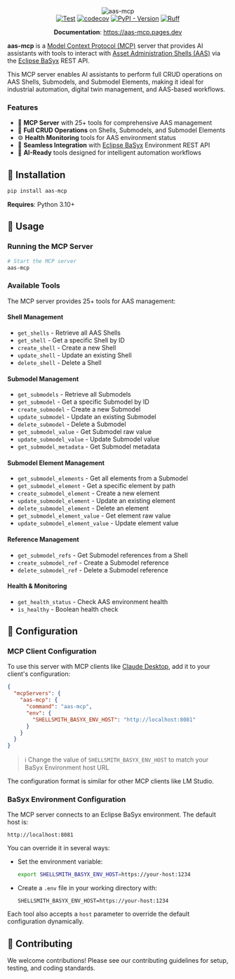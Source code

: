 <div align="center">
    <img src="https://raw.githubusercontent.com/SmartFactory-KL/aas-mcp/main/docs/images/logo-purple-500.png" alt="aas-mcp">
</div>

<div align="center">
  <a href="https://github.com/SmartFactory-KL/aas-mcp/actions/workflows/test.yaml"><img src="https://github.com/SmartFactory-KL/aas-mcp/actions/workflows/test.yaml/badge.svg" alt="Test"></a>
  <a href="https://codecov.io/gh/SmartFactory-KL/aas-mcp"><img src="https://codecov.io/gh/SmartFactory-KL/aas-mcp/branch/main/graph/badge.svg" alt="codecov"></a>
  <a href="https://pypi.org/project/aas-mcp"><img src="https://img.shields.io/pypi/v/aas-mcp?color=%2334D058" alt="PyPI - Version"></a>
  <a href="https://github.com/astral-sh/ruff"><img src="https://img.shields.io/endpoint?url=https://raw.githubusercontent.com/astral-sh/ruff/main/assets/badge/v2.json" alt="Ruff"></a>
</div>

<p align="center">
    <b>Documentation</b>: <a href="https://aas-mcp.pages.dev/" target="_blank">https://aas-mcp.pages.dev</a>
</p>

**aas-mcp** is a [Model Context Protocol (MCP)](https://modelcontextprotocol.io/) server that provides AI assistants with tools to interact with [Asset Administration Shells (AAS)](https://industrialdigitaltwin.org/en/content-hub/aasspecifications) via the [Eclipse BaSyx](https://www.eclipse.org/basyx/) REST API.

This MCP server enables AI assistants to perform full CRUD operations on AAS Shells, Submodels, and Submodel Elements, making it ideal for industrial automation, digital twin management, and AAS-based workflows.

### Features

- 🤖 **MCP Server** with 25+ tools for comprehensive AAS management
- 🔧 **Full CRUD Operations** on Shells, Submodels, and Submodel Elements
- ⚙️ **Health Monitoring** tools for AAS environment status
- 🔁 **Seamless Integration** with [Eclipse BaSyx](https://www.eclipse.org/basyx/) Environment REST API
- 📡 **AI-Ready** tools designed for intelligent automation workflows  

## 🚀 Installation

```bash
pip install aas-mcp
```

**Requires**: Python 3.10+

## 🚀 Usage

### Running the MCP Server

```bash
# Start the MCP server
aas-mcp
```

### Available Tools

The MCP server provides 25+ tools for AAS management:

#### Shell Management
- `get_shells` - Retrieve all AAS Shells
- `get_shell` - Get a specific Shell by ID
- `create_shell` - Create a new Shell
- `update_shell` - Update an existing Shell
- `delete_shell` - Delete a Shell

#### Submodel Management
- `get_submodels` - Retrieve all Submodels
- `get_submodel` - Get a specific Submodel by ID
- `create_submodel` - Create a new Submodel
- `update_submodel` - Update an existing Submodel
- `delete_submodel` - Delete a Submodel
- `get_submodel_value` - Get Submodel raw value
- `update_submodel_value` - Update Submodel value
- `get_submodel_metadata` - Get Submodel metadata

#### Submodel Element Management
- `get_submodel_elements` - Get all elements from a Submodel
- `get_submodel_element` - Get a specific element by path
- `create_submodel_element` - Create a new element
- `update_submodel_element` - Update an existing element
- `delete_submodel_element` - Delete an element
- `get_submodel_element_value` - Get element raw value
- `update_submodel_element_value` - Update element value

#### Reference Management
- `get_submodel_refs` - Get Submodel references from a Shell
- `create_submodel_ref` - Create a Submodel reference
- `delete_submodel_ref` - Delete a Submodel reference

#### Health & Monitoring
- `get_health_status` - Check AAS environment health
- `is_healthy` - Boolean health check

## 🔧 Configuration

### MCP Client Configuration

To use this server with MCP clients like [Claude Desktop](https://claude.ai/download), add it to your client's configuration:

```json
{
  "mcpServers": {
    "aas-mcp": {
      "command": "aas-mcp",
      "env": {
        "SHELLSMITH_BASYX_ENV_HOST": "http://localhost:8081"
      }
    }
  }
}
```

> ℹ️ Change the value of `SHELLSMITH_BASYX_ENV_HOST` to match your BaSyx Environment host URL

The configuration format is similar for other MCP clients like LM Studio.

### BaSyx Environment Configuration

The MCP server connects to an Eclipse BaSyx environment. The default host is:

```
http://localhost:8081
```

You can override it in several ways:

- Set the environment variable:  
  ```bash
  export SHELLSMITH_BASYX_ENV_HOST=https://your-host:1234
  ```

- Create a `.env` file in your working directory with:  
  ```dotenv
  SHELLSMITH_BASYX_ENV_HOST=https://your-host:1234
  ```

Each tool also accepts a `host` parameter to override the default configuration dynamically.

## 🤝 Contributing

We welcome contributions! Please see our contributing guidelines for setup, testing, and coding standards.

